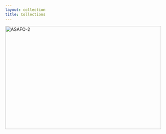 ```yaml
---
layout: collection
title: Collections
---
```


<img src="https://farm4.staticflickr.com/3859/19126608629_9bd403ab71.jpg" width="500" height="331" alt="ASAFO-2">